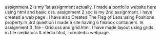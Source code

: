 assignment 2 is my 1st assignment  actually. I made a portfolio website here using html and basic css. 
assignment 2 soc is my 2nd assignment. i have created a web page . I have also Created The Flag of Laos using Positions property.In 3rd question i made  a site having 6 flexbox containers.
In assignment 3 ,file - Grid.css and grid.html, I have made layout using grids.
in file media.css & media.html, I created a webpage.
